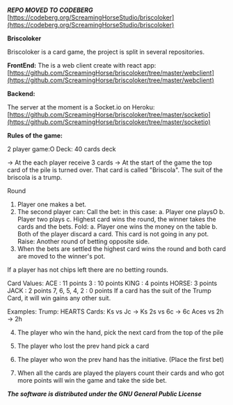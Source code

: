 ***REPO MOVED TO CODEBERG***
[https://codeberg.org/ScreamingHorseStudio/briscoloker](https://codeberg.org/ScreamingHorseStudio/briscoloker)




**Briscoloker**

Briscoloker is a card game, the project is split in several repositories.

**FrontEnd:**
The is a web client create with react app: [https://github.com/ScreamingHorse/briscoloker/tree/master/webclient](https://github.com/ScreamingHorse/briscoloker/tree/master/webclient)

**Backend:**

The server at the moment is a Socket.io on Heroku: [https://github.com/ScreamingHorse/briscoloker/tree/master/socketio](https://github.com/ScreamingHorse/briscoloker/tree/master/socketio)


**Rules of the game:**

2 player game:O
  Deck: 40 cards deck

  -> At the each player receive 3 cards
  -> At the start of the game the top card of the pile is turned over. That card is called "Briscola".
    The suit of the briscola is a trump.

  Round
  1. Player one makes a bet.
  2. The second player can:
    Call the bet: in this case:
      a. Player one playsO
      b. Player two plays
      c. Highest card wins the round, the winner takes the cards and the bets.
    Fold: 
      a. Player one wins the money on the table
      b. Both of the player discard a card. This card is not going in any pot.
    Raise: Another round of betting opposite side.
  3. When the bets are settled the highest card wins the round and both card are moved to the winner's pot.
  
  If a player has not chips left there are no betting rounds.

  Card Values:
   ACE : 11 points
   3 : 10 points
   KING : 4 points
   HORSE: 3 points
   JACK : 2 points
   7, 6, 5, 4, 2 : 0 points
  If a card has the suit of the Trump Card, it will win gains any other suit.

  Examples:
    Trump: HEARTS
    Cards:
      Ks vs Jc -> Ks
      2s vs 6c -> 6c
      Aces vs 2h -> 2h

  4. The player who win the hand, pick the next card from the top of the pile
  5. The player who lost the prev hand pick a card
  6. The player who won the prev hand has the initiative. (Place the first bet)

  7. When all the cards are played the players count their cards and who got more points will win the game and take the side bet.

***The software is distributed under the GNU General Public License***

